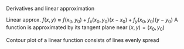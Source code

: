 Derivatives and linear approximation

Linear approx.
	$f(x,y) \approx f(x_0,y_0) +f_x(x_0,y_0)(x-x_0)+f_y(x_0,y_0)(y-y_0)$
	A function is approximated by its tangent plane near $(x,y) = (x_0, y_0)$

Contour plot of a linear function consists of lines evenly spread
